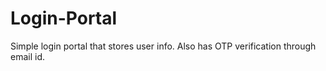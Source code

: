 # Login-Portal

Simple login portal that stores user info. Also has OTP verification through email id.
